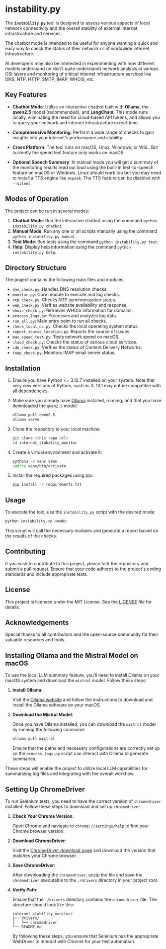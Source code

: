 
# instability.py

The **`instability.py`** tool is designed to assess various aspects of local network connectivity and 
the overall stability of external internet infrastructure and services. 

The chatbot mode is intended to be useful for anyone wanting a quick and easy way to check the status of their 
network or of worldwide internet infrastructure.

AI developers may also be interested in experimenting with how different models understand (or don't quite understand) 
network analysis at various OSI layers and monitoring of critical internet infrastructure services like DNS, NTP, HTTP, SMTP, IMAP, WHOIS, etc.


## Key Features

- **Chatbot Mode**: Utilize an interactive chatbot built with **Ollama**, the **qwen2.5** model (recommended), and 
  **LangChain**. This mode runs locally, eliminating the need for cloud-based API tokens, and allows you to query your network and internet infrastructure in real-time.

- **Comprehensive Monitoring**: Perform a wide range of checks to gain insights into your internet's performance and stability.

- **Cross Platform**: The tool runs on macOS, Linux, Windows, or WSL. But currently the speed test feature only 
  works on macOS.

- **Optional Speech Summary**: In manual mode you will get a summary of the monitoring results read out loud using 
  the built-in text-to-speech feature on macOS or Windows. Linux should work too but you may need to install a TTS 
  engine like `espeak`. The TTS feature can be disabled with `--silent`.

## Modes of Operation

The project can be run in several modes:

1. **Chatbot Mode**: Run the interactive chatbot using the command `python instability.py chatbot`.
2. **Manual Mode**: Run any one or all scripts manually using the command `python instability.py manual`.
3. **Test Mode**: Run tests using the command `python instability.py test`.
4. **Help**: Display help information using the command `python instability.py help`.


## Directory Structure

The project contains the following main files and modules:

- `dns_check.py`: Handles DNS resolution checks.
- `monitor.py`: Core module to execute and log checks.
- `ntp_check.py`: Checks NTP synchronization status.
- `web_check.py`: Verifies website availability and response.
- `whois_check.py`: Retrieves WHOIS information for domains.
- `process_logs.py`: Processes and analyzes log data.
- `run_all.py`: Main entry point to run all checks.
- `check_local_os.py`: Checks the local operating system status.
- `report_source_location.py`: Reports the source of issues.
- `mac_speed_test.py`: Tests network speed on macOS.
- `cloud_check.py`: Checks the status of various cloud services.
- `cdn_check.py`: Verifies the status of Content Delivery Networks.
- `imap_check.py`: Monitors IMAP email server status.


## Installation

1. Ensure you have Python <= 3.12.7 installed on your system. Note that very new versions of Python, such as 3.
   13.1 may not be compatible with all dependencies.
2. Make sure you already have [Ollama](https://ollama.com/) installed, running, and that you have downloaded the `qwen2.5` model:
   
    ```bash
    ollama pull qwen2.5
    ollama serve 
    ```

3. Clone the repository to your local machine.
    
    ```bash
    git clone <this repo url>
    cd internet_stability_monitor
    ```
4. Create a virtual environment and activate it:

    ```bash
    python3 -m venv venv
    source venv/bin/activate
    ```

5. Install the required packages using pip:

    ```bash
    pip install -r requirements.txt
    ```

## Usage

To execute the tool, use the `instability.py` script with the desired mode:

```bash
python instability.py <mode>
```

This script will call the necessary modules and generate a report based on the results of the checks.

## Contributing

If you wish to contribute to this project, please fork the repository and submit a pull request. Ensure that your code adheres to the project's coding standards and include appropriate tests.

## License

This project is licensed under the MIT License. See the [LICENSE](LICENSE) file for details.

## Acknowledgements

Special thanks to all contributors and the open-source community for their valuable resources and tools.

## Installing Ollama and the Mistral Model on macOS

To use the local LLM summary feature, you'll need to install Ollama on your macOS system and download the `mistral` model. Follow these steps:

1. **Install Ollama**:
   
   Visit the [Ollama website](https://ollama.com/) and follow the instructions to download and install the Ollama software on your macOS.

2. **Download the Mistral Model**:

   Once you have Ollama installed, you can download the `mistral` model by running the following command:

   ```bash
   ollama pull mistral
   ```

   Ensure that the paths and necessary configurations are correctly set up so the `process_logs.py` script can interact with Ollama to generate summaries.

These steps will enable the project to utilize local LLM capabilities for summarizing log files and integrating with the overall workflow.

## Setting Up ChromeDriver

To run Selenium tests, you need to have the correct version of `chromedriver` installed. Follow these steps to download and set up `chromedriver`:

1. **Check Your Chrome Version**:

   Open Chrome and navigate to `chrome://settings/help` to find your Chrome browser version.

2. **Download ChromeDriver**:

   Visit the [ChromeDriver download page](https://googlechromelabs.github.io/chrome-for-testing/) and download the version that matches your Chrome browser.

3. **Save ChromeDriver**:

   After downloading the `chromedriver`, unzip the file and save the `chromedriver` executable to the `./drivers` directory in your project root.

4. **Verify Path**:

   Ensure that the `./drivers` directory contains the `chromedriver` file. The structure should look like this:
   ```text
   internet_stability_monitor/
   ├── drivers/
   │   └── chromedriver
   └── README.md
   ```

   By following these steps, you ensure that Selenium has the appropriate WebDriver to interact with Chrome for your test automation.
